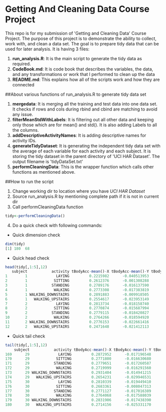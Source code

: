 # Getting And Cleaning Data Course Project
This repo is for my submission of 'Getting and Cleaning Data' Course Project. The purpose of this project is to demonstrate the ability to collect, work with, and clean a data set. The goal is to prepare tidy data that can be used for later analysis. 
It is having 3 files:

1. **run_analysis.R**: It is the main script to generate the tidy data as required. 
2. **CodeBook.md**: It is code book that describes the variables, the data, and any transformations or work that I performed to clean up the data
3. **README.md**: This explains how all of the scripts work and how they are connected

##About various functions of run_analysis.R to generate tidy data set 
1. **mergedata**: It is merging all the training and test data into one data set. It checks if rows and cols during rbind and cbind are matching to avoid any issue.
2. **filterMeanStdWithLabels**: It is filtering out all other data and keeping only those which are for mean() and std(). It is also adding Labels to all the columns. 
3. **addDescriptiveActivityNames**: It is adding descriptive names for activity IDs.
4. **generateTidyDataset**: It is generating the independent tidy data set with the average of each variable for each activity and each subject. It is storing the tidy dataset in the parent directory of 'UCI HAR Dataset'. The output filename is 'tidyDataSet.txt'
5. **performCleaningData**: This is the wrapper function which calls other functions as mentioned above.

##How to run the script
1. Change working dir to location where you have *UCI HAR Dataset*
2. Source run_analysis.R by mentioning complete path if it is not in current dir
3. Call performCleaningData function
```r
tidy<-performCleaningData()
```
4. Do a quick check with following commands:
  * Quick dimension check  
```r
dim(tidy)
[1] 180  68
```
  * Quick head check
```r
head(tidy[,1:5],12)
   subject           activity tBodyAcc-mean()-X tBodyAcc-mean()-Y tBodyAcc-mean()-Z
1        1             LAYING         0.2215982      -0.040513953        -0.1132036
2        1            SITTING         0.2612376      -0.001308288        -0.1045442
3        1           STANDING         0.2789176      -0.016137590        -0.1106018
4        1            WALKING         0.2773308      -0.017383819        -0.1111481
5        1 WALKING_DOWNSTAIRS         0.2891883      -0.009918505        -0.1075662
6        1   WALKING_UPSTAIRS         0.2554617      -0.023953149        -0.0973020
7        2             LAYING         0.2813734      -0.018158740        -0.1072456
8        2            SITTING         0.2770874      -0.015687994        -0.1092183
9        2           STANDING         0.2779115      -0.018420827        -0.1059085
10       2            WALKING         0.2764266      -0.018594920        -0.1055004
11       2 WALKING_DOWNSTAIRS         0.2776153      -0.022661416        -0.1168129
12       2   WALKING_UPSTAIRS         0.2471648      -0.021412113        -0.1525139
```

  * Quick tail check
```r
tail(tidy[,1:5],12)
    subject           activity tBodyAcc-mean()-X tBodyAcc-mean()-Y tBodyAcc-mean()-Z
169      29             LAYING         0.2872952      -0.017196548       -0.10946207
170      29            SITTING         0.2771800      -0.016630680       -0.11041182
171      29           STANDING         0.2779651      -0.017260587       -0.10865907
172      29            WALKING         0.2719999      -0.016291560       -0.10663243
173      29 WALKING_DOWNSTAIRS         0.2931404      -0.014941215       -0.09813400
174      29   WALKING_UPSTAIRS         0.2654231      -0.029946531       -0.11800059
175      30             LAYING         0.2810339      -0.019449410       -0.10365815
176      30            SITTING         0.2683361      -0.008047313       -0.09951545
177      30           STANDING         0.2771127      -0.017016389       -0.10875621
178      30            WALKING         0.2764068      -0.017588039       -0.09862471
179      30 WALKING_DOWNSTAIRS         0.2831906      -0.017438390       -0.09997814
180      30   WALKING_UPSTAIRS         0.2714156      -0.025331170       -0.12469749
```
